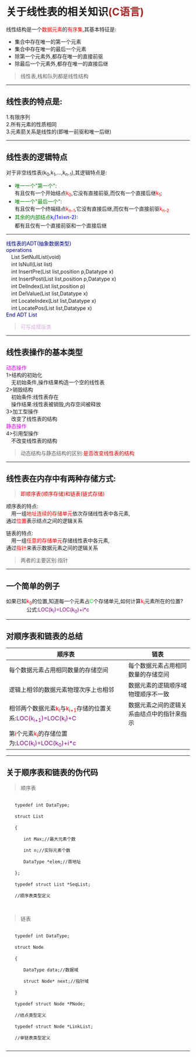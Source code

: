 关于线性表的相关知识<font color=brown>(C语言)</font>
=====
线性结构是一个<font color=Red>数据元素</font>的<font color=Red>有序集</font>,其基本特征是:
* 集合中存在唯一的第一个元素
* 集合中存在唯一的最后一个元素
* 除第一个元素外,都存在唯一的直接前驱
* 除最后一个元素外,都存在唯一的直接后继<br>

>线性表,栈和队列都是线性结构
***************************

线性表的特点是:
--------------
1.有限序列<br>
2.所有元素的性质相同<br>
3.元素箭关系是线性的(即唯一前驱和唯一后继)
**************************

线性表的逻辑特点
---------------
对于非空线性表(k<sub>0</sub>,k<sub>1</sub>,...,k<sub>n-1</sub>),其逻辑特点是:
* <font color=green>唯一一个"第一个"</font>:<br>有且仅有一个开始结点<font color=red>k<sub>0</sub></font>,它没有直接前驱,而仅有一个直接后继<font color=red>k<sub>1</sub></font>;
* <font color=green>唯一一个"最后一个"</font>:<br>有且仅有一个终端结点<font color=red>k<sub>n-1</sub></font>,它没有直接后继,而仅有一个直接前驱<font color=red>k<sub>n-2</sub></font>
* <font color=green>其余的内部结点</font><font color=blue>k<sub>i</sub>(1≤i≤n-2)</font>:<br>都有且仅有一个直接前驱和一个直接后继
********************************

<font color=darkblue>线性表的ADT(抽象数据类型)<br>
operations</font><br>
　List SetNullList(void)<br>
　int IsNull(List list)<br>
　int InsertPre(List list,position p,Datatype x)<br>
　int InsertPost(List list,position p,Datatype x)<br>
　int DelIndex(List list,position p)<br>
　int DelValue(List list,Datatype x)<br>
　int LocateIndex(List list,Datatype x)<br>
　int LocatePos(List list,Datatype x)<br>
<font color=darkblue>End ADT List</font><br>
><font color=darblue>可写成模版类</font>
********************************

线性表操作的基本类型
------------------
<font color=darred>动态操作</font><br>
1>结构的初始化<br>
　无初始条件,操作结果构造一个空的线性表<br>
2>销毁结构<br>
　初始条件:线性表存在<br>
　操作结果:线性表被销毁,内存空间被释放<br>
3>加工型操作<br>
　改变了线性表的结构<br>
<font color=darred>静态操作</font><br>
4>引用型操作<br>
　不改变线性表的结构<br>

>动态结构与静态结构的区别:<font color=dark>是否改变线性表的结构</font>
********************************

线性表在内存中有两种存储方式:
----------------------------
><font color=dark>即顺序表(顺序存储)和链表(链式存储)</font><br>

顺序表的特点:<br>
　用一组<font color=red>地址连续的存储单元</font>依次存储线性表中各元素,<br>通过<font color=red>位置</font>表示结点之间的逻辑关系<br>

链表的特点:<br>
　用一组<font color=red>任意的存储单元</font>存储线性表中各元素,<br>通过<font color=red>指针</font>来表示数据元素之间的逻辑关系

>两者的主要区别:指针
********************************

一个简单的例子
----
如果已知<font color=red>k<sub>0</sub></font>的位置,知道每一个元素占<font color=whiteblue>C</font>个存储单元,如何计算<font color=red>k<sub>i</sub></font>元素所在的位置?<br>
　　　　公式:<font color=purple>LOC(k<sub>i</sub>)=LOC(k<sub>0</sub>)+i*c</font><br>
********************************

对顺序表和链表的总结
----------------------------
顺序表 | 链表
------------ | -------------
每个数据元素占用相同数量的存储空间 | 每个数据元素占用相同数量的存储空间
逻辑上相邻的数据元素物理次序上也相邻 | 数据元素的逻辑顺序域物理顺序不一致
相邻两个数据元素<font color=red>k<sub>i</sub></font>与<font color=red>k<sub>i+1</sub></font>存储的位置关系:<font color=purple>LOC(k<sub>i+1</sub>)=LOC(k<sub>i</sub>)+C</font>|数据元素之间的逻辑关系由结点中的指针来指示
第<font color=red>i</font>个元素<font color=red>k<sub>i</sub></font>的存储位置为:<font color=purple>LOC(k<sub>i</sub>)=LOC(k<sub>0</sub>)+i*c</font>| 

********************************

关于顺序表和链表的伪代码
----------------------
>顺序表

<code>
　　typedef int DataType;<br>
　　struct List<br>
　　{<br>
　　　　int Max;//最大元素个数<br>
　　　　int n;//实际元素个数<br>
　　　　DataType *elem;//首地址<br>
　　};<br>
　　typedef struct List *SeqList;<br>
　　//顺序表类型定义<br>
</code>
<br>

>链表

<code>
　　typedef int DataType;<br>
　　struct Node<br>
　　{<br>
　　　　DataType data;//数据域<br>
　　　　struct Node* next;//指针域<br>
　　}<br>
　　typedef struct Node *PNode;<br>
　　//结点类型定义<br>
　　typedef struct Node *LinkList;<br>
　　//单链表类型定义<br>
</code>

********************************